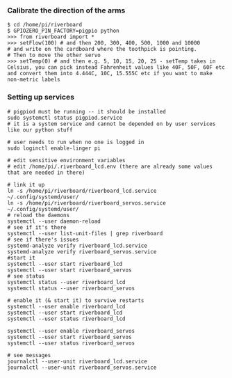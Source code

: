### Calibrate the direction of the arms

```
$ cd /home/pi/riverboard
$ GPIOZERO_PIN_FACTORY=pigpio python
>>> from riverboard import *
>>> setFlow(100) # and then 200, 300, 400, 500, 1000 and 10000
# and write on the cardboard where the toothpick is pointing.
# Then to move the other servo
>>> setTemp(0) # and then e.g. 5, 10, 15, 20, 25 - setTemp takes in Celsius, you can pick instead Fahrenheit values like 40F, 50F, 60F etc and convert them into 4.444C, 10C, 15.555C etc if you want to make non-metric labels
```

### Setting up services

    # pigpiod must be running -- it should be installed
    sudo systemctl status pigpiod.service
    # it is a system service and cannot be depended on by user services like our python stuff

    # user needs to run when no one is logged in
    sudo loginctl enable-linger pi

    # edit sensitive environment variables
    # edit /home/pi/.riverboard_lcd.env (there are already some values that are needed in there)

    # link it up
    ln -s /home/pi/riverboard/riverboard_lcd.service ~/.config/systemd/user/
    ln -s /home/pi/riverboard/riverboard_servos.service ~/.config/systemd/user/
    # reload the daemons
    systemctl --user daemon-reload
    # see if it's there
    systemctl --user list-unit-files | grep riverboard
    # see if there's issues
    systemd-analyze verify riverboard_lcd.service
    systemd-analyze verify riverboard_servos.service
    #start it
    systemctl --user start riverboard_lcd
    systemctl --user start riverboard_servos
    # see status
    systemctl status --user riverboard_lcd
    systemctl status --user riverboard_servos

    # enable it (& start it) to survive restarts
    systemctl --user enable riverboard_lcd
    systemctl --user start riverboard_lcd
    systemctl --user status riverboard_lcd

    systemctl --user enable riverboard_servos
    systemctl --user start riverboard_servos
    systemctl --user status riverboard_servos

    # see messages
    journalctl --user-unit riverboard_lcd.service
    journalctl --user-unit riverboard_servos.service
